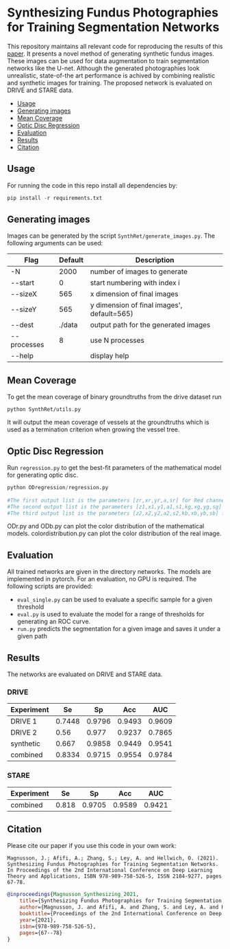 # Synthesizing Fundus Photographies for Training Segmentation Networks

This repository maintains all relevant code for reproducing the results of this [paper](). It presents a novel method of generating synthetic fundus images. These images can be used for data augmentation to train segmentation networks like the U-net. Although the generated photographies look unrealistic, state-of-the art performance is achived by combining realistic and synthetic images for training. The proposed network is evaluated on DRIVE and STARE data.

* [Usage](#usage)
* [Generating images](#generating-images)
* [Mean Coverage](#mean-coverage)
* [Optic Disc Regression](#optic-disc-regression)
* [Evaluation](#evaluation)
* [Results](#results)
* [Citation](#citation)


## <a id="usage">Usage</a>
For running the code in this repo install all dependencies by:

```python
pip install -r requirements.txt
```

## Generating images

Images can be generated by the script `SynthRet/generate_images.py`. The following arguments can be used:

|Flag | Default | Description |
| -- | -- | -- |
-N | 2000 | number of images to generate
--start | 0 | start numbering with index i
--sizeX | 565 | x dimension of final images
--sizeY | 565 | y dimension of final images', default=565)
--dest | ./data | output path for the generated images
--processes | 8 | use N processes
--help | | display help
    
    
## Mean Coverage
To get the mean coverage of binary groundtruths from the drive dataset run

    python SynthRet/utils.py
    
It will output the mean coverage of vessels at the groundtruths which is used as
a termination criterion when growing the vessel tree.

## Optic Disc Regression

Run `regression.py` to get the best-fit parameters of the mathematical model for generating optic disc. 

```python
python ODregression/regression.py
    
#The first output list is the parameters [zr,xr,yr,a,sr] for Red channel. 
#The second output list is the parameters [z1,x1,y1,a1,s1,kg,xg,yg,sg] for Green channel. 
#The third output list is the parameters [z2,x2,y2,a2,s2,kb,xb,yb,sb] for Blue channel.
```

ODr.py and ODb.py can plot the color distribution of the mathematical models. colordistribution.py can plot the color distribution of the real image.

## Evaluation

All trained networks are given in the directory networks. The models are implemented in pytorch. For an evaluation, no GPU is required. The following scripts are provided:

* `eval_single.py` can be used to evaluate a specific sample for a given threshold
* `eval.py` is used to evaluate the model for a range of thresholds for generating an ROC curve.
* `run.py` predicts the segmentation for a given image and saves it under a given path

## Results
The networks are evaluated on DRIVE and STARE data.

### DRIVE
|Experiment | Se | Sp | Acc | AUC|
| -- | -- | -- | -- | -- |
DRIVE 1 | 0.7448 | 0.9796 | 0.9493 | 0.9609
DRIVE 2 | 0.56 | 0.977 | 0.9237 | 0.7865
synthetic | 0.667 | 0.9858 | 0.9449 | 0.9541
combined | 0.8334 | 0.9715 | 0.9554 | 0.9784

### STARE
|Experiment | Se | Sp | Acc | AUC|
| -- | -- | -- | -- | -- |
combined | 0.818 | 0.9705 | 0.9589 | 0.9421


## Citation

Please cite our paper if you use this code in your own work:

```
Magnusson, J.; Afifi, A.; Zhang, S.; Ley, A. and Hellwich, O. (2021). Synthesizing Fundus Photographies for Training Segmentation Networks.  In Proceedings of the 2nd International Conference on Deep Learning Theory and Applications, ISBN 978-989-758-526-5, ISSN 2184-9277, pages 67-78.   
```

```bibtex
@inproceedings{Magnusson_Synthesizing_2021,
    title={Synthesizing Fundus Photographies for Training Segmentation Networks},
    author={Magnusson, J. and Afifi, A. and Zhang, S. and Ley, A. and Hellwich, O.},
    booktitle={Proceedings of the 2nd International Conference on Deep Learning Theory and Applications},
    year={2021},
    isbn={978-989-758-526-5},
    pages={67--78}
}
```
